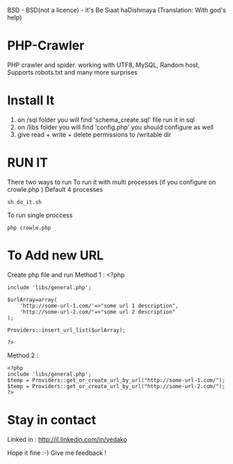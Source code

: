 BSD - BSD(not a licence) - it's Be Siaat haDishmaya (Translation: With god's help)

PHP-Crawler
===========

PHP crawler and spider. working with UTF8, MySQL, Random host, Supports robots.txt and many more surprises 


Install It
==========

1. on /sql folder you will find 'schema_create.sql' file run it in sql
2. on /libs folder you will find  'config.php' you should configure as well
3. give read + write + delete permissions to /writable dir

RUN IT
======

There two ways to run 
To run it with multi processes (if you configure on crowle.php ) Default 4 processes

	sh do_it.sh 

To run single proccess 
	
	php crowle.php

To Add new URL
==============
Create php file and run
Method 1 :
	<?php
	
	include 'libs/general.php';
	
	$urlArray=array(
		'http://some-url-1.com/'=>"some url 1 description",
		'http://some-url-2.com/"=>"some url 2 description"
	);
	
	Providers::insert_url_list($urlArray);
	
	?>

Method 2 :

	<?php	
	include 'libs/general.php';
	$temp = Providers::get_or_create_url_by_url("http://some-url-1.com/");
	$temp = Providers::get_or_create_url_by_url("http://some-url-2.com/");
	?>

Stay in contact
===============

Linked in : http://il.linkedin.com/in/yedako


Hope it fine :-)
Give me feedback !
